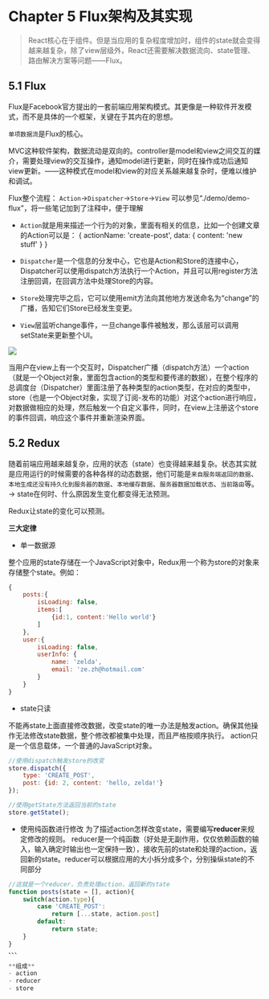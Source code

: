 # Chapter 5 Flux架构及其实现
> React核心在于组件。但是当应用的复杂程度增加时，组件的state就会变得越来越复杂，除了view层级外，React还需要解决数据流向、state管理、路由解决方案等问题——Flux。

## 5.1 Flux
Flux是Facebook官方提出的一套前端应用架构模式。其更像是一种软件开发模式，而不是具体的一个框架，关键在于其内在的思想。

`单项数据流`是Flux的核心。

MVC这种软件架构，数据流动是双向的。controller是model和view之间交互的媒介，需要处理view的交互操作，通知model进行更新，同时在操作成功后通知view更新。——这种模式在model和view的对应关系越来越复杂时，便难以维护和调试。

Flux整个流程：
`Action`→`Dispatcher`→`Store`→`View`
可以参见“./demo/demo-flux”，将一些笔记加到了注释中，便于理解
- `Action`就是用来描述一个行为的对象，里面有相关的信息，比如一个创建文章的Action可以是：
		{
		    actionName: 'create-post',
		    data: {
		        content: 'new stuff'
		    }
		}

- `Dispatcher`是一个信息的分发中心，它也是Action和Store的连接中心，Dispatcher可以使用dispatch方法执行一个Action，并且可以用register方法注册回调，在回调方法中处理Store的内容。
- `Store`处理完毕之后，它可以使用emit方法向其他地方发送命名为“change”的广播，告知它们Store已经发生变更。
- `View`层监听change事件，一旦change事件被触发，那么该层可以调用setState来更新整个UI。

![](https://github.com/fezaoduke/zaoduhui/blob/master/React%E5%85%A8%E6%A0%88/%E6%9D%AD%E5%B7%9E-%E5%BC%A0%E5%A4%A7%E4%BE%A0@%E7%AC%AC%E4%B8%89%E6%9C%9F/img/flux%E6%95%B4%E4%B8%AA%E6%B5%81%E7%A8%8B.jpg?raw=true)

当用户在view上有一个交互时，Dispatcher广播（dispatch方法）一个action（就是一个Object对象，里面包含action的类型和要传递的数据），在整个程序的总调度台（Dispatcher）里面注册了各种类型的action类型，在对应的类型中，store（也是一个Object对象，实现了订阅-发布的功能）对这个action进行响应，对数据做相应的处理，然后触发一个自定义事件，同时，在view上注册这个store的事件回调，响应这个事件并重新渲染界面。

## 5.2 Redux
随着前端应用越来越复杂，应用的状态（state）也变得越来越复杂。状态其实就是应用运行的时候需要的各种各样的动态数据，他们可能是`来自服务端返回的数据`、`本地生成还没有持久化到服务器的数据`、`本地缓存数据`、`服务器数据加载状态`、`当前路由`等。 → state在何时、什么原因发生变化都变得无法预测。

Redux让state的变化可以预测。

**三大定律**
- 单一数据源

整个应用的state存储在一个JavaScript对象中，Redux用一个称为store的对象来存储整个state。例如：
```javascript
{
	posts:{
		isLoading: false,
		items:[
			{id:1, content:'Hello world'}
		]
	},
	user:{
		isLoading: false,
		userInfo: {
			name: 'zelda',
			email: 'ze.zh@hotmail.com'
		}
	}
}
```
- state只读

不能再state上面直接修改数据，改变state的唯一办法是触发action。确保其他操作无法修改state数据，整个修改都被集中处理，而且严格按顺序执行。
action只是一个信息载体，一个普通的JavaScript对象。
```javascript
//使用dispatch触发store的改变
store.dispatch({
	type: 'CREATE_POST',
	post: {id: 2, content: 'hello, zelda!'}
});

//使用getState方法返回当前的state
store.getState();
```

- 使用纯函数进行修改
为了描述action怎样改变state，需要编写**reducer**来规定修改的规则。
reducer是一个纯函数（好处是无副作用，仅仅依赖函数的输入，输入确定时输出也一定保持一致），接收先前的state和处理的action，返回新的state。reducer可以根据应用的大小拆分成多个，分别操纵state的不同部分
```javascript
//这就是一个reducer，负责处理action，返回新的state
function posts(state = [], action){
	switch(action.type){
		case 'CREATE_POST': 
			return [...state, action.post]
		default:
			return state;
	}
}
、、、

**组成**
- action
- reducer
- store

